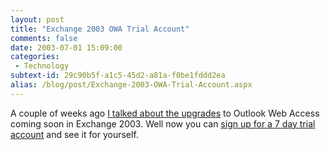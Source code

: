 ```yaml
---
layout: post
title: "Exchange 2003 OWA Trial Account"
comments: false
date: 2003-07-01 15:09:00
categories:
 - Technology
subtext-id: 29c90b5f-a1c5-45d2-a81a-f0be1fddd2ea
alias: /blog/post/Exchange-2003-OWA-Trial-Account.aspx
---
```



A couple of weeks ago [I talked about the upgrades](http://www.peterprovost.org/2003/05/22.html#a358) to Outlook Web Access coming soon in Exchange 2003. Well now you can [sign up for a 7 day trial account](http://www.microsoft.com/exchange/evaluation/ti/trial/owa.asp) and see it for yourself. 
